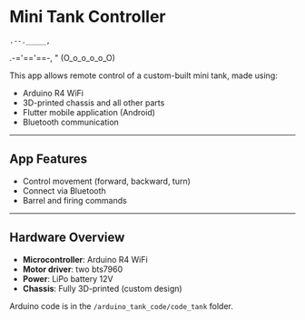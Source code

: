 
# Mini Tank Controller

    .--._____,
 .-='=='==-, "
(O_o_o_o_o_O)

This app allows remote control of a custom-built mini tank, made using:
- Arduino R4 WiFi
- 3D-printed chassis and all other parts
- Flutter mobile application (Android)
- Bluetooth communication

---

## App Features

- Control movement (forward, backward, turn)
- Connect via Bluetooth
- Barrel and firing commands

---

## Hardware Overview

- **Microcontroller**: Arduino R4 WiFi
- **Motor driver**: two bts7960
- **Power**: LiPo battery 12V
- **Chassis**: Fully 3D-printed (custom design)

Arduino code is in the `/arduino_tank_code/code_tank` folder.
